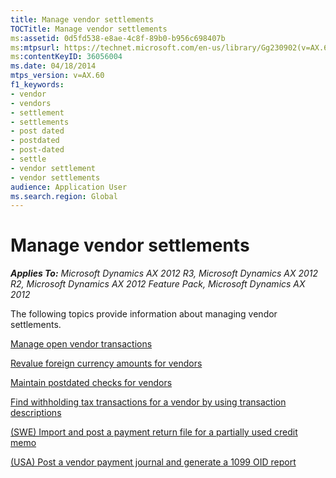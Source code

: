 ```yaml
---
title: Manage vendor settlements
TOCTitle: Manage vendor settlements
ms:assetid: 0d5fd538-e8ae-4c8f-89b0-b956c698407b
ms:mtpsurl: https://technet.microsoft.com/en-us/library/Gg230902(v=AX.60)
ms:contentKeyID: 36056004
ms.date: 04/18/2014
mtps_version: v=AX.60
f1_keywords:
- vendor
- vendors
- settlement
- settlements
- post dated
- postdated
- post-dated
- settle
- vendor settlement
- vendor settlements
audience: Application User
ms.search.region: Global
---
```


# Manage vendor settlements 


_**Applies To:** Microsoft Dynamics AX 2012 R3, Microsoft Dynamics AX 2012 R2, Microsoft Dynamics AX 2012 Feature Pack, Microsoft Dynamics AX 2012_

The following topics provide information about managing vendor settlements.

[Manage open vendor transactions](manage-open-vendor-transactions.md)

[Revalue foreign currency amounts for vendors](revalue-foreign-currency-amounts-for-vendors.md)

[Maintain postdated checks for vendors](maintain-postdated-checks-for-vendors.md)

[Find withholding tax transactions for a vendor by using transaction descriptions](find-withholding-tax-transactions-for-a-vendor-by-using-transaction-descriptions.md)

[(SWE) Import and post a payment return file for a partially used credit memo](swe-import-and-post-a-payment-return-file-for-a-partially-used-credit-memo.md)

[(USA) Post a vendor payment journal and generate a 1099 OID report](usa-post-a-vendor-payment-journal-and-generate-a-1099-oid-report.md)

  


